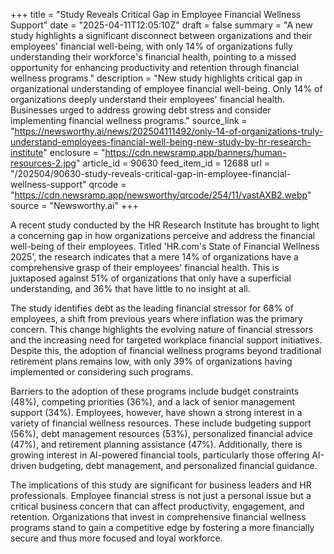 +++
title = "Study Reveals Critical Gap in Employee Financial Wellness Support"
date = "2025-04-11T12:05:10Z"
draft = false
summary = "A new study highlights a significant disconnect between organizations and their employees' financial well-being, with only 14% of organizations fully understanding their workforce's financial health, pointing to a missed opportunity for enhancing productivity and retention through financial wellness programs."
description = "New study highlights critical gap in organizational understanding of employee financial well-being. Only 14% of organizations deeply understand their employees' financial health. Businesses urged to address growing debt stress and consider implementing financial wellness programs."
source_link = "https://newsworthy.ai/news/202504111492/only-14-of-organizations-truly-understand-employees-financial-well-being-new-study-by-hr-research-institute"
enclosure = "https://cdn.newsramp.app/banners/human-resources-2.jpg"
article_id = 90630
feed_item_id = 12688
url = "/202504/90630-study-reveals-critical-gap-in-employee-financial-wellness-support"
qrcode = "https://cdn.newsramp.app/newsworthy/qrcode/254/11/vastAXB2.webp"
source = "Newsworthy.ai"
+++

<p>A recent study conducted by the HR Research Institute has brought to light a concerning gap in how organizations perceive and address the financial well-being of their employees. Titled 'HR.com's State of Financial Wellness 2025', the research indicates that a mere 14% of organizations have a comprehensive grasp of their employees' financial health. This is juxtaposed against 51% of organizations that only have a superficial understanding, and 36% that have little to no insight at all.</p><p>The study identifies debt as the leading financial stressor for 68% of employees, a shift from previous years where inflation was the primary concern. This change highlights the evolving nature of financial stressors and the increasing need for targeted workplace financial support initiatives. Despite this, the adoption of financial wellness programs beyond traditional retirement plans remains low, with only 39% of organizations having implemented or considering such programs.</p><p>Barriers to the adoption of these programs include budget constraints (48%), competing priorities (36%), and a lack of senior management support (34%). Employees, however, have shown a strong interest in a variety of financial wellness resources. These include budgeting support (56%), debt management resources (53%), personalized financial advice (47%), and retirement planning assistance (47%). Additionally, there is growing interest in AI-powered financial tools, particularly those offering AI-driven budgeting, debt management, and personalized financial guidance.</p><p>The implications of this study are significant for business leaders and HR professionals. Employee financial stress is not just a personal issue but a critical business concern that can affect productivity, engagement, and retention. Organizations that invest in comprehensive financial wellness programs stand to gain a competitive edge by fostering a more financially secure and thus more focused and loyal workforce.</p>